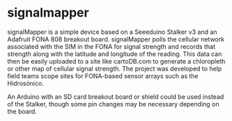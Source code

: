 # signalmapper
signalMapper is a simple device based on a Seeeduino Stalker v3 and an Adafruit FONA 808 breakout board. signalMapper polls the cellular network associated with the SIM in the FONA for signal strength and records that strength along with the latitude and longitude of the reading. This data can then be easily uploaded to a site like cartoDB.com to generate a chloropleth or other map of cellular signal strength. The project was developed to help field teams scope sites for FONA-based sensor arrays such as the Hidrosónico. 

An Arduino with an SD card breakout board or shield could be used instead of the Stalker, though some pin changes may be necessary depending on the board. 
